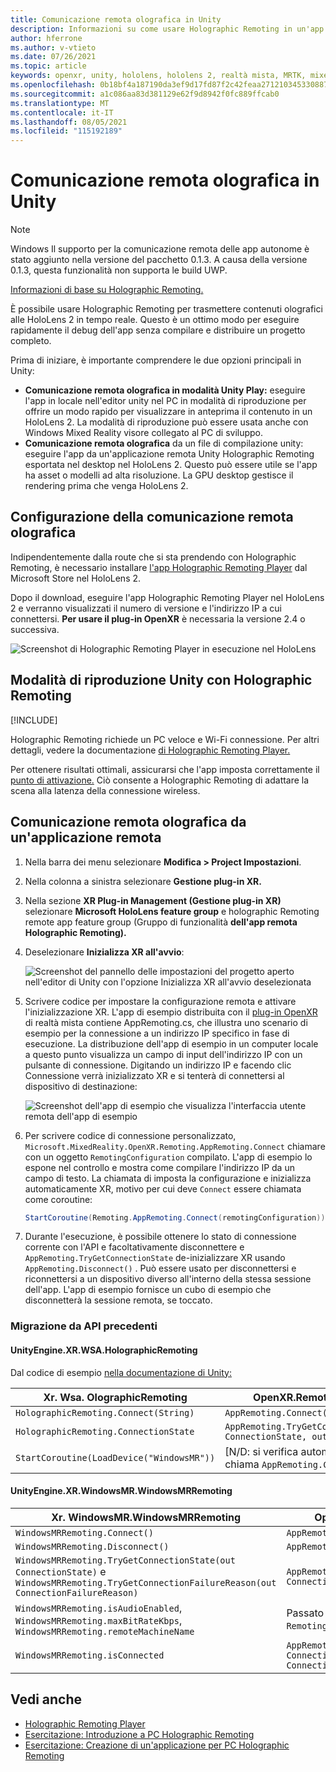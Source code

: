 ```yaml
---
title: Comunicazione remota olografica in Unity
description: Informazioni su come usare Holographic Remoting in un'app desktop e in modalità Unity Play con OpenXR.
author: hferrone
ms.author: v-vtieto
ms.date: 07/26/2021
ms.topic: article
keywords: openxr, unity, hololens, hololens 2, realtà mista, MRTK, mixed reality Toolkit, realtà aumentata, realtà virtuale, visori di realtà mista, apprendimento, esercitazione, introduzione, comunicazione remota olografica, desktop
ms.openlocfilehash: 0b18bf4a187190da3ef9d17fd87f2c42feaa271210345330887ce618b49a0442
ms.sourcegitcommit: a1c086aa83d381129e62f9d8942f0fc889ffcab0
ms.translationtype: MT
ms.contentlocale: it-IT
ms.lasthandoff: 08/05/2021
ms.locfileid: "115192189"
---
```

# <a name="holographic-remoting-in-unity"></a>Comunicazione remota olografica in Unity

> [!NOTE]
> Windows Il supporto per la comunicazione remota delle app autonome è stato aggiunto nella versione del pacchetto 0.1.3.
> A causa della versione 0.1.3, questa funzionalità non supporta le build UWP.

[Informazioni di base su Holographic Remoting.](../platform-capabilities-and-apis/holographic-remoting-overview.md)

È possibile usare Holographic Remoting per trasmettere contenuti olografici alle HoloLens 2 in tempo reale. Questo è un ottimo modo per eseguire rapidamente il debug dell'app senza compilare e distribuire un progetto completo. 

Prima di iniziare, è importante comprendere le due opzioni principali in Unity:
* **Comunicazione remota olografica in modalità Unity Play:** eseguire l'app in locale nell'editor unity nel PC in modalità di riproduzione per offrire un modo rapido per visualizzare in anteprima il contenuto in un HoloLens 2. La modalità di riproduzione può essere usata anche con Windows Mixed Reality visore collegato al PC di sviluppo.
* **Comunicazione remota olografica** da un file di compilazione unity: eseguire l'app da un'applicazione remota Unity Holographic Remoting esportata nel desktop nel HoloLens 2. Questo può essere utile se l'app ha asset o modelli ad alta risoluzione. La GPU desktop gestisce il rendering prima che venga HoloLens 2.

## <a name="holographic-remoting-setup"></a>Configurazione della comunicazione remota olografica

Indipendentemente dalla route che si sta prendendo con Holographic Remoting, è necessario installare [l'app Holographic Remoting Player](https://www.microsoft.com/store/productId/9NBLGGH4SV40) dal Microsoft Store nel HoloLens 2.

Dopo il download, eseguire l'app Holographic Remoting Player nel HoloLens 2 e verranno visualizzati il numero di versione e l'indirizzo IP a cui connettersi. **Per usare il plug-in OpenXR** è necessaria la versione 2.4 o successiva.

![Screenshot di Holographic Remoting Player in esecuzione nel HoloLens](images/openxr-features-img-01.png)

## <a name="unity-play-mode-with-holographic-remoting"></a>Modalità di riproduzione Unity con Holographic Remoting

[!INCLUDE[](includes/unity-play-mode.md)]

Holographic Remoting richiede un PC veloce e Wi-Fi connessione. Per altri dettagli, vedere la documentazione [di Holographic Remoting Player.](../platform-capabilities-and-apis/holographic-remoting-player.md)

Per ottenere risultati ottimali, assicurarsi che l'app imposta correttamente il [punto di attivazione.](focus-point-in-unity.md) Ciò consente a Holographic Remoting di adattare la scena alla latenza della connessione wireless.

## <a name="holographic-remoting-from-a-remote-application"></a>Comunicazione remota olografica da un'applicazione remota

1. Nella barra dei menu selezionare **Modifica > Project Impostazioni**.
1. Nella colonna a sinistra selezionare **Gestione plug-in XR.**
1. Nella sezione **XR Plug-in Management (Gestione plug-in XR)** selezionare **Microsoft HoloLens feature group** e holographic Remoting remote app feature group (Gruppo di funzionalità **dell'app remota Holographic Remoting).**
1. Deselezionare **Inizializza XR all'avvio**:

    ![Screenshot del pannello delle impostazioni del progetto aperto nell'editor di Unity con l'opzione Inizializza XR all'avvio deselezionata](images/001-openxr-features.png)

1. Scrivere codice per impostare la configurazione remota e attivare l'inizializzazione XR. L'app di esempio distribuita con il [plug-in OpenXR](./xr-project-setup.md#unity-sample-projects-for-openxr-and-hololens-2) di realtà mista contiene AppRemoting.cs, che illustra uno scenario di esempio per la connessione a un indirizzo IP specifico in fase di esecuzione. La distribuzione dell'app di esempio in un computer locale a questo punto visualizza un campo di input dell'indirizzo IP con un pulsante di connessione. Digitando un indirizzo IP e facendo clic Connessione verrà inizializzato XR e si tenterà di connettersi al dispositivo di destinazione:

    ![Screenshot dell'app di esempio che visualizza l'interfaccia utente remota dell'app di esempio](images/openxr-sample-app-remoting.png)

1. Per scrivere codice di connessione personalizzato, `Microsoft.MixedReality.OpenXR.Remoting.AppRemoting.Connect` chiamare con un oggetto `RemotingConfiguration` compilato. L'app di esempio lo espone nel controllo e mostra come compilare l'indirizzo IP da un campo di testo. La chiamata di imposta la configurazione e inizializza automaticamente XR, motivo per cui deve `Connect` essere chiamata come coroutine:

    ``` cs
    StartCoroutine(Remoting.AppRemoting.Connect(remotingConfiguration));
    ```

1. Durante l'esecuzione, è possibile ottenere lo stato di connessione corrente con l'API e facoltativamente disconnettere e `AppRemoting.TryGetConnectionState` de-inizializzare XR usando `AppRemoting.Disconnect()` . Può essere usato per disconnettersi e riconnettersi a un dispositivo diverso all'interno della stessa sessione dell'app. L'app di esempio fornisce un cubo di esempio che disconnetterà la sessione remota, se toccato.

### <a name="migration-from-previous-apis"></a>Migrazione da API precedenti

#### <a name="unityenginexrwsaholographicremoting"></a>UnityEngine.XR.WSA.HolographicRemoting

Dal codice di esempio [nella documentazione di Unity:](https://docs.unity3d.com/2018.4/Documentation/ScriptReference/XR.WSA.HolographicRemoting.html)

| Xr. Wsa. OlographicRemoting | OpenXR.Remoting.AppRemoting |
| ---- | ---- |
| `HolographicRemoting.Connect(String)` | `AppRemoting.Connect(RemotingConfiguration)` |
| `HolographicRemoting.ConnectionState` | `AppRemoting.TryGetConnectionState(out ConnectionState, out DisconnectReason)`|
| `StartCoroutine(LoadDevice("WindowsMR"))`| [N/D: si verifica automaticamente quando si chiama `AppRemoting.Connect` ]  |

#### <a name="unityenginexrwindowsmrwindowsmrremoting"></a>UnityEngine.XR.WindowsMR.WindowsMRRemoting

| Xr. WindowsMR.WindowsMRRemoting | OpenXR.Remoting.AppRemoting |
| ---- | ---- |
| `WindowsMRRemoting.Connect()` | `AppRemoting.Connect(RemotingConfiguration)` |
| `WindowsMRRemoting.Disconnect()` | `AppRemoting.Disconnect()` |
| `WindowsMRRemoting.TryGetConnectionState(out ConnectionState)` e `WindowsMRRemoting.TryGetConnectionFailureReason(out ConnectionFailureReason)`| `AppRemoting.TryGetConnectionState(out ConnectionState, out DisconnectReason)`|
| `WindowsMRRemoting.isAudioEnabled`, `WindowsMRRemoting.maxBitRateKbps`, `WindowsMRRemoting.remoteMachineName` | Passato a `AppRemoting.Connect` tramite `RemotingConfiguration` lo struct |
| `WindowsMRRemoting.isConnected` | `AppRemoting.TryGetConnectionState(out ConnectionState state, out _) && state == ConnectionState.Connected`

## <a name="see-also"></a>Vedi anche

* [Holographic Remoting Player](../platform-capabilities-and-apis/holographic-remoting-player.md)
* [Esercitazione: Introduzione a PC Holographic Remoting](../unity/tutorials/mr-learning-pc-holographic-remoting-01.md)
* [Esercitazione: Creazione di un'applicazione per PC Holographic Remoting](../unity/tutorials/mr-learning-pc-holographic-remoting-02.md)
